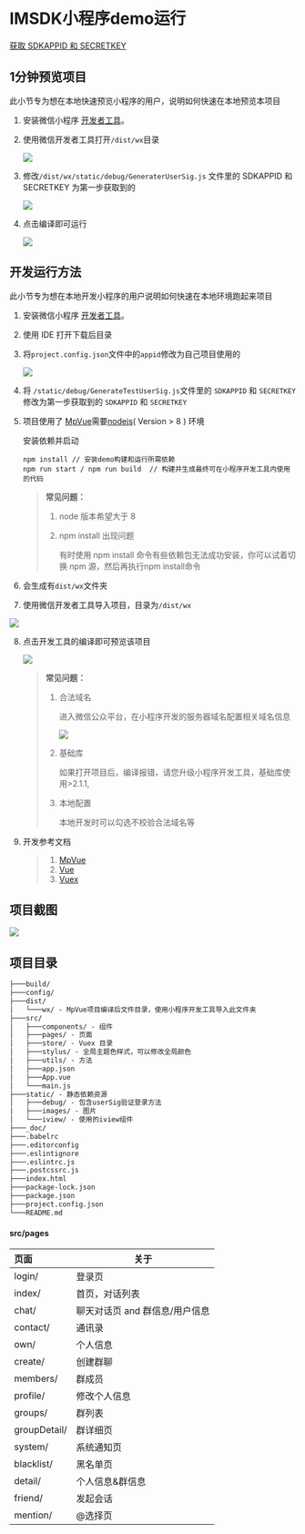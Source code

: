 # IMSDK小程序demo运行

[获取 SDKAPPID 和 SECRETKEY](https://cloud.tencent.com/document/product/269/36838#.E6.AD.A5.E9.AA.A41.EF.BC.9A.E5.88.9B.E5.BB.BA.E5.BA.94.E7.94.A8)

##  1分钟预览项目

此小节专为想在本地快速预览小程序的用户，说明如何快速在本地预览本项目

1. 安装微信小程序 [开发者工具](https://mp.weixin.qq.com/debug/wxadoc/dev/devtools/download.html)。

2. 使用微信开发者工具打开`/dist/wx`目录

   ![](_doc/1.png)

3. 修改`/dist/wx/static/debug/GeneraterUserSig.js` 文件里的 SDKAPPID 和 SECRETKEY 为第一步获取到的

   ![](_doc/2.png)

4. 点击编译即可运行

   ![](_doc/4.png)


##  开发运行方法

此小节专为想在本地开发小程序的用户说明如何快速在本地环境跑起来项目

1. 安装微信小程序 [开发者工具](https://mp.weixin.qq.com/debug/wxadoc/dev/devtools/download.html)。

2. 使用 IDE 打开下载后目录

3. 将`project.config.json`文件中的`appid`修改为自己项目使用的

   ![](_doc\3.png)

4. 将 `/static/debug/GenerateTestUserSig.js`文件里的 `SDKAPPID` 和 `SECRETKEY` 修改为第一步获取到的 `SDKAPPID` 和 `SECRETKEY` 

5. 项目使用了 [MpVue](http://mpvue.com/mpvue/)需要[nodejs](https://nodejs.org/zh-cn/)( Version > 8 ) 环境

   安装依赖并启动

   ```shell
   npm install // 安装demo构建和运行所需依赖
   npm run start / npm run build  // 构建并生成最终可在小程序开发工具内使用的代码
   ```

   > **常见问题：**
   >
   > 1. node 版本希望大于 8
   >
   > 2. npm install 出现问题
   >
   >    有时使用 npm install 命令有些依赖包无法成功安装，你可以试着切换 npm 源，然后再执行npm install命令

6. 会生成有`dist/wx`文件夹

7. 使用微信开发者工具导入项目，目录为`/dist/wx`

  ![](_doc/1.png)

8. 点击开发工具的编译即可预览该项目

   ![](_doc/4.png)

   > **常见问题：**
   >
   > 1. 合法域名
   >
   >    进入微信公众平台，在小程序开发的服务器域名配置相关域名信息
   >
   >    ![](_doc/5.png)
   >
   > 2. 基础库
   >
   >    如果打开项目后，编译报错，请您升级小程序开发工具，基础库使用>2.1.1,
   >
   > 3. 本地配置
   >
   >    本地开发时可以勾选不校验合法域名等

9. 开发参考文档

    > 1. [MpVue](http://mpvue.com/)
    > 2. [Vue](https://cn.vuejs.org/index.html)
    > 3. [Vuex](https://vuex.vuejs.org/zh/guide/)

## 项目截图

   ![](_doc/6.png)

## 项目目录

```xml
├───build/   
├───config/
├───dist/
│   └───wx/ - MpVue项目编译后文件目录，使用小程序开发工具导入此文件夹
├───src/
│   ├───components/ - 组件
│   ├───pages/ - 页面
│   ├───store/ - Vuex 目录
│   ├───stylus/ - 全局主题色样式，可以修改全局颜色
│   ├───utils/ - 方法
│   ├───app.json
│   ├───App.vue
│   └───main.js
├───static/ - 静态依赖资源
│   ├───debug/ - 包含userSig验证登录方法
│   ├───images/ - 图片
│   └───iview/ - 使用的iview组件
├───_doc/
├───.babelrc
├───.editorconfig
├───.eslintignore
├───.eslintrc.js
├───.postcssrc.js
├───index.html
├───package-lock.json
├───package.json
├───project.config.json
└───README.md

```

#### src/pages

| 页面  | 关于                                                         |
| :------- | ----------------------------------------------------------- |
| login/   | 登录页                                                       |
| index/   | 首页，对话列表                                                |
| chat/    | 聊天对话页 and 群信息/用户信息                                 |
| contact/ | 通讯录                                                       |
| own/     | 个人信息                                                     |
| create/  | 创建群聊                                                     |
| members/ | 群成员                                                       |
| profile/ | 修改个人信息                                                  |
| groups/ | 群列表                                      |
| groupDetail/ | 群详细页 |
| system/  | 系统通知页                                                   |
| blacklist/  | 黑名单页                                                  |
| detail/  | 个人信息&群信息                                               |
| friend/  | 发起会话                                                     |
| mention/ | @选择页 |
